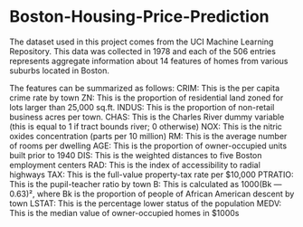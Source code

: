 # Boston-Housing-Price-Prediction

The dataset used in this project comes from the UCI Machine Learning Repository. This data was collected in 1978 and each of the 506 entries represents aggregate information about 14 features of homes from various suburbs located in Boston.

The features can be summarized as follows:
CRIM: This is the per capita crime rate by town
ZN: This is the proportion of residential land zoned for lots larger than 25,000 sq.ft.
INDUS: This is the proportion of non-retail business acres per town.
CHAS: This is the Charles River dummy variable (this is equal to 1 if tract bounds river; 0 otherwise)
NOX: This is the nitric oxides concentration (parts per 10 million)
RM: This is the average number of rooms per dwelling
AGE: This is the proportion of owner-occupied units built prior to 1940
DIS: This is the weighted distances to five Boston employment centers
RAD: This is the index of accessibility to radial highways
TAX: This is the full-value property-tax rate per $10,000
PTRATIO: This is the pupil-teacher ratio by town
B: This is calculated as 1000(Bk — 0.63)², where Bk is the proportion of people of African American descent by town
LSTAT: This is the percentage lower status of the population
MEDV: This is the median value of owner-occupied homes in $1000s
